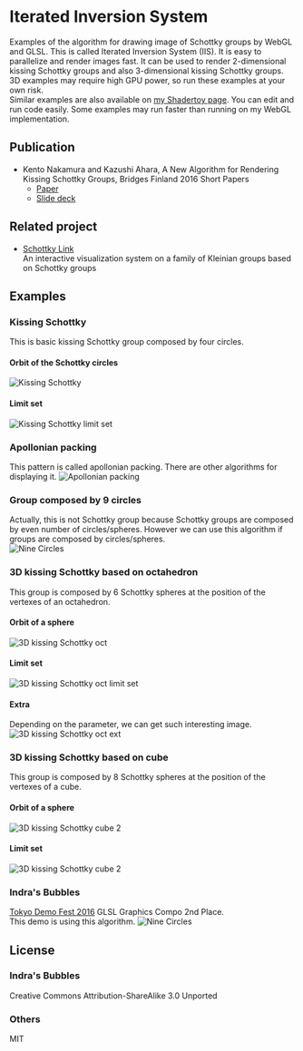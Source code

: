 # Iterated Inversion System
Examples of the algorithm for drawing image of Schottky groups by WebGL and GLSL.
This is called Iterated Inversion System (IIS). It is easy to
parallelize and render images fast. It can be used to render
2-dimensional kissing Schottky groups and also 3-dimensional kissing
Schottky groups.  
3D examples may require high GPU power, so run these examples at your own risk.  
Similar examples are also available on [my Shadertoy page](https://www.shadertoy.com/user/soma_arc). You can edit and run code easily. Some examples may run faster than running on my WebGL implementation.
## Publication
- Kento Nakamura and Kazushi Ahara, A New Algorithm for Rendering Kissing Schottky Groups, Bridges Finland 2016 Short Papers
  - [Paper](http://archive.bridgesmathart.org/2016/bridges2016-367.html)
  - [Slide deck](https://speakerdeck.com/soma_arc/a-new-algorithm-for-rendering-kissing-schottky-groups)

## Related project
- [Schottky Link](https://github.com/soma-arc/SchottkyLink)  
An interactive visualization system on a family of Kleinian groups based on Schottky groups

## Examples
### Kissing Schottky
This is basic kissing Schottky group composed by four circles.
#### Orbit of the Schottky circles
![Kissing Schottky](images/kissingSchottky.png)
#### Limit set
![Kissing Schottky limit set](images/kissingSchottkyLimitSet.png)
### Apollonian packing
This pattern is called apollonian packing. There are other algorithms for displaying it.
![Apollonian packing](images/apollonianPacking.png)
### Group composed by 9 circles
Actually, this is not Schottky group because Schottky groups are composed by even number of circles/spheres. However we can use this algorithm if groups are composed by circles/spheres.  
![Nine Circles](images/nineCircles.png)
### 3D kissing Schottky based on octahedron
This group is composed by 6 Schottky spheres at the position of the vertexes
of an octahedron.  
#### Orbit of a sphere
![3D kissing Schottky oct](images/3dOct.png)
#### Limit set
![3D kissing Schottky oct limit set](images/3dOctLimitSet.png)
#### Extra
Depending on the parameter, we can get such interesting image.
![3D kissing Schottky oct ext](images/3dOctExt.png)
### 3D kissing Schottky based on cube
This group is composed by 8 Schottky spheres at the position of the vertexes
of a cube.  
#### Orbit of a sphere
![3D kissing Schottky cube 2](images/3dCube.png)
#### Limit set
![3D kissing Schottky cube 2](images/3dCubeLimitSet.png)
### Indra's Bubbles
[Tokyo Demo Fest 2016](http://tokyodemofest.jp/2016/) GLSL Graphics Compo 2nd Place.  
This demo is using this algorithm.
![Nine Circles](images/indra.png)

## License
### Indra's Bubbles
Creative Commons Attribution-ShareAlike 3.0 Unported
### Others
MIT
